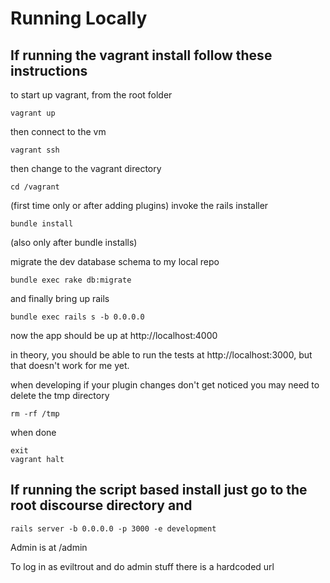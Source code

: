 # Running Locally

## If running the vagrant install follow these instructions

to start up vagrant, from the root folder

    vagrant up

then connect to the vm
  
    vagrant ssh

then change to the vagrant directory
  
    cd /vagrant

(first time only or after adding plugins) invoke the rails installer

    bundle install

(also only after bundle installs)

migrate the dev database schema to my local repo

    bundle exec rake db:migrate

and finally bring up rails
  
    bundle exec rails s -b 0.0.0.0

now the app should be up at http://localhost:4000

in theory, you should be able to run the tests at http://localhost:3000, but that doesn't work for me yet.

when developing if your plugin changes don't get noticed you may need to delete the tmp directory
  
    rm -rf /tmp

when done
    
    exit
    vagrant halt
    
    
## If running the script based install just go to the root discourse directory and 

    rails server -b 0.0.0.0 -p 3000 -e development
    
Admin is at /admin    
    
To log in as eviltrout and do admin stuff there is a hardcoded url

    
